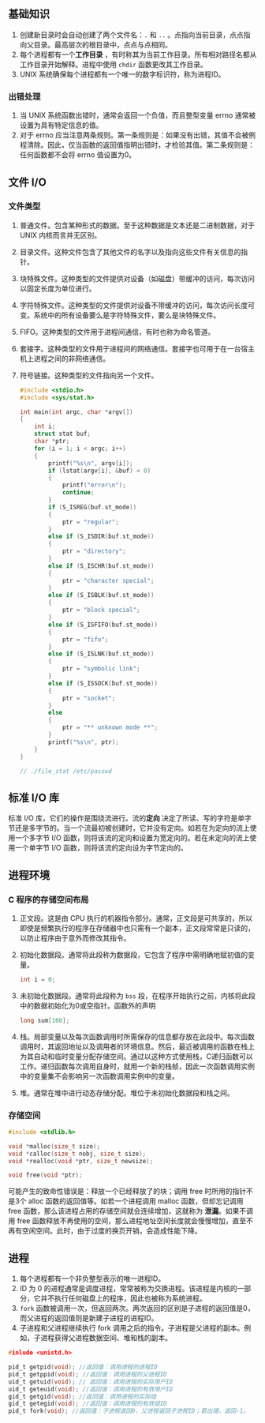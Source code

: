 ## 基础知识

1. 创建新目录时会自动创建了两个文件名：`.` 和 `..` 。点指向当前目录，点点指向父目录。最高层次的根目录中，点点与点相同。
2. 每个进程都有一个**工作目录** ，有时称其为当前工作目录。所有相对路径名都从工作目录开始解释。进程中使用 `chdir` 函数更改其工作目录。
3. UNIX 系统确保每个进程都有一个唯一的数字标识符，称为进程ID。

### 出错处理

1. 当 UNIX 系统函数出错时，通常会返回一个负值，而且整型变量 errno 通常被设置为具有特定信息的值。
2. 对于 errno 应当注意两条规则。第一条规则是：如果没有出错，其值不会被例程清除。因此，仅当函数的返回值指明出错时，才检验其值。第二条规则是：任何函数都不会将 errno 值设置为0。

## 文件 I/O

### 文件类型

1. 普通文件。包含某种形式的数据。至于这种数据是文本还是二进制数据，对于 UNIX 内核而言并无区别。

2. 目录文件。这种文件包含了其他文件的名字以及指向这些文件有关信息的指针。

3. 块特殊文件。这种类型的文件提供对设备（如磁盘）带缓冲的访问，每次访问以固定长度为单位进行。

4. 字符特殊文件。这种类型的文件提供对设备不带缓冲的访问，每次访问长度可变。系统中的所有设备要么是字符特殊文件，要么是块特殊文件。

5. FIFO。这种类型的文件用于进程间通信，有时也称为命名管道。

6. 套接字。这种类型的文件用于进程间的网络通信。套接字也可用于在一台宿主机上进程之间的非网络通信。

7. 符号链接。这种类型的文件指向另一个文件。

   ```c
   #include <stdio.h>
   #include <sys/stat.h>
   
   int main(int argc, char *argv[])
   {
       int i;
       struct stat buf;
       char *ptr;
       for (i = 1; i < argc; i++)
       {
           printf("%s\n", argv[i]);
           if (lstat(argv[i], &buf) < 0)
           {
               printf("error\n");
               continue;
           }
           if (S_ISREG(buf.st_mode))
           {
               ptr = "regular";
           }
           else if (S_ISDIR(buf.st_mode))
           {
               ptr = "directory";
           }
           else if (S_ISCHR(buf.st_mode))
           {
               ptr = "character special";
           }
           else if (S_ISBLK(buf.st_mode))
           {
               ptr = "block special";
           }
           else if (S_ISFIFO(buf.st_mode))
           {
               ptr = "fifo";
           }
           else if (S_ISLNK(buf.st_mode))
           {
               ptr = "symbolic link";
           }
           else if (S_ISSOCK(buf.st_mode))
           {
               ptr = "socket";
           }
           else
           {
               ptr = "** unknown mode **";
           }
           printf("%s\n", ptr);
       }
   }
   
   // ./file_stat /etc/passwd
   ```


## 标准 I/O 库

标准 I/O 库，它们的操作是围绕流进行。流的**定向** 决定了所读、写的字符是单字节还是多字节的。当一个流最初被创建时，它并没有定向。如若在为定向的流上使用一个多字节 I/O 函数，则将该流的定向和设置为宽定向的。若在未定向的流上使用一个单字节 I/O 函数，则将该流的定向设为字节定向的。

## 进程环境

### C 程序的存储空间布局

1. 正文段。这是由 CPU 执行的机器指令部分。通常，正文段是可共享的，所以即使是频繁执行的程序在存储器中也只需有一个副本，正文段常常是只读的，以防止程序由于意外而修改其指令。

2. 初始化数据段。通常将此段称为数据段，它包含了程序中需明确地赋初值的变量。

   ```c
   int i = 0;
   ```

3. 未初始化数据段。通常将此段称为 `bss` 段，在程序开始执行之前，内核将此段中的数据初始化为0或空指针。函数外的声明

   ```c
   long sum[100];
   ```

4. 栈。局部变量以及每次函数调用时所需保存的信息都存放在此段中。每次函数调用时，其返回地址以及调用者的环境信息。然后，最近被调用的函数在栈上为其自动和临时变量分配存储空间。通过以这种方式使用栈，C递归函数可以工作。递归函数每次调用自身时，就用一个新的栈帧，因此一次函数调用实例中的变量集不会影响另一次函数调用实例中的变量。

5. 堆。通常在堆中进行动态存储分配。堆位于未初始化数据段和栈之间。

### 存储空间

```c
#include <stdlib.h>

void *malloc(size_t size);
void *calloc(size_t nobj, size_t size);
void *realloc(void *ptr, size_t newsize);

void free(void *ptr);
```

可能产生的致命性错误是：释放一个已经释放了的块；调用 free 时所用的指针不是3个 alloc 函数的返回值等。如若一个进程调用 malloc 函数，但却忘记调用 free 函数，那么该进程占用的存储空间就会连续增加，这就称为 **泄漏**。如果不调用 free 函数释放不再使用的空间，那么进程地址空间长度就会慢慢增加，直至不再有空闲空间。此时，由于过度的换页开销，会造成性能下降。

## 进程

1. 每个进程都有一个非负整型表示的唯一进程ID。
2. ID 为 0 的进程通常是调度进程，常常被称为交换进程。该进程是内核的一部分，它并不执行任何磁盘上的程序，因此也被称为系统进程。
3. `fork` 函数被调用一次，但返回两次。两次返回的区别是子进程的返回值是0，而父进程的返回值则是新建子进程的进程ID。
4. 子进程和父进程继续执行 fork 调用之后的指令。子进程是父进程的副本。例如，子进程获得父进程数据空间、堆和栈的副本。

```c
#inlude <unistd.h>

pid_t getpid(void); //返回值：调用进程的进程ID
pid_t getppid(void); //返回值：调用进程的父进程ID
uid_t getuid(void); // 返回值：调用进程的实际用户ID
uid_t geteuid(void); //返回值：调用进程的有效用户ID
gid_t getgid(void); //返回值：调用进程的实际组
gid_t getegid(void); //返回值：调用进程的有效组ID
pid_t fork(void); //返回值：子进程返回0，父进程返回子进程ID；若出错，返回-1。
```

